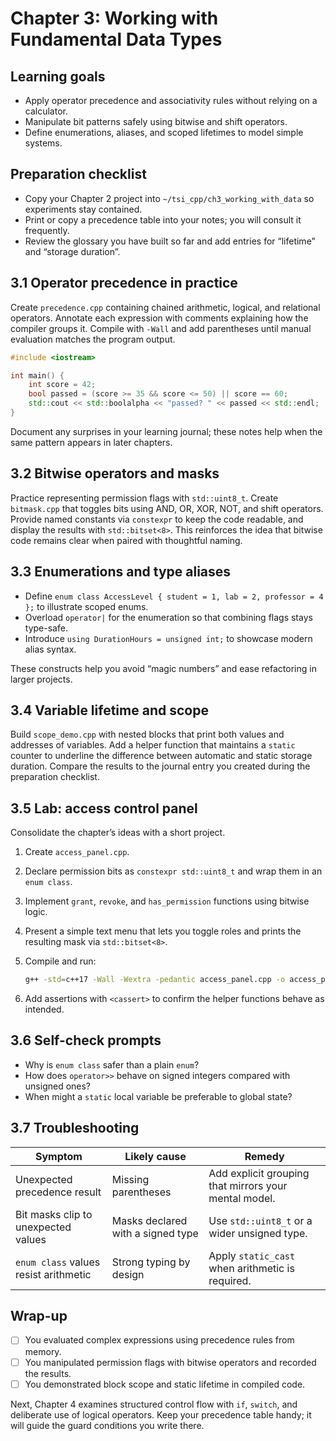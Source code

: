 # Chapter 3: Working with Fundamental Data Types

## Learning goals

- Apply operator precedence and associativity rules without relying on a calculator.
- Manipulate bit patterns safely using bitwise and shift operators.
- Define enumerations, aliases, and scoped lifetimes to model simple systems.

## Preparation checklist

- Copy your Chapter 2 project into `~/tsi_cpp/ch3_working_with_data` so experiments stay contained.
- Print or copy a precedence table into your notes; you will consult it frequently.
- Review the glossary you have built so far and add entries for “lifetime” and “storage duration”.

## 3.1 Operator precedence in practice

Create `precedence.cpp` containing chained arithmetic, logical, and relational operators. Annotate each expression with comments explaining how the compiler groups it. Compile with `-Wall` and add parentheses until manual evaluation matches the program output.

```cpp
#include <iostream>

int main() {
    int score = 42;
    bool passed = (score >= 35 && score <= 50) || score == 60;
    std::cout << std::boolalpha << "passed? " << passed << std::endl;
}
```

Document any surprises in your learning journal; these notes help when the same pattern appears in later chapters.

## 3.2 Bitwise operators and masks

Practice representing permission flags with `std::uint8_t`. Create `bitmask.cpp` that toggles bits using AND, OR, XOR, NOT, and shift operators. Provide named constants via `constexpr` to keep the code readable, and display the results with `std::bitset<8>`. This reinforces the idea that bitwise code remains clear when paired with thoughtful naming.

## 3.3 Enumerations and type aliases

- Define `enum class AccessLevel { student = 1, lab = 2, professor = 4 };` to illustrate scoped enums.
- Overload `operator|` for the enumeration so that combining flags stays type-safe.
- Introduce `using DurationHours = unsigned int;` to showcase modern alias syntax.

These constructs help you avoid “magic numbers” and ease refactoring in larger projects.

## 3.4 Variable lifetime and scope

Build `scope_demo.cpp` with nested blocks that print both values and addresses of variables. Add a helper function that maintains a `static` counter to underline the difference between automatic and static storage duration. Compare the results to the journal entry you created during the preparation checklist.

## 3.5 Lab: access control panel

Consolidate the chapter’s ideas with a short project.

1. Create `access_panel.cpp`.
2. Declare permission bits as `constexpr std::uint8_t` and wrap them in an `enum class`.
3. Implement `grant`, `revoke`, and `has_permission` functions using bitwise logic.
4. Present a simple text menu that lets you toggle roles and prints the resulting mask via `std::bitset<8>`.
5. Compile and run:

   ```bash
   g++ -std=c++17 -Wall -Wextra -pedantic access_panel.cpp -o access_panel
   ```

6. Add assertions with `<cassert>` to confirm the helper functions behave as intended.

## 3.6 Self-check prompts

- Why is `enum class` safer than a plain `enum`?
- How does `operator>>` behave on signed integers compared with unsigned ones?
- When might a `static` local variable be preferable to global state?

## 3.7 Troubleshooting

| Symptom | Likely cause | Remedy |
| --- | --- | --- |
| Unexpected precedence result | Missing parentheses | Add explicit grouping that mirrors your mental model. |
| Bit masks clip to unexpected values | Masks declared with a signed type | Use `std::uint8_t` or a wider unsigned type. |
| `enum class` values resist arithmetic | Strong typing by design | Apply `static_cast` when arithmetic is required. |

## Wrap-up

- [ ] You evaluated complex expressions using precedence rules from memory.
- [ ] You manipulated permission flags with bitwise operators and recorded the results.
- [ ] You demonstrated block scope and static lifetime in compiled code.

Next, Chapter 4 examines structured control flow with `if`, `switch`, and deliberate use of logical operators. Keep your precedence table handy; it will guide the guard conditions you write there.
